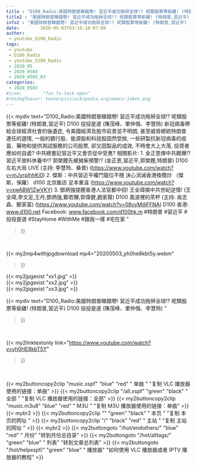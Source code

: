 ```yaml
---
title : "D100_Radio:美國特朗普睇錯嘢! 習近平成功拖冧全球!? 呢類股票等偷雞! (特朗普,習近平)  D100 投投是道 (陳茂峰、單仲偕、李慧玲) "
title2 : "美國特朗普睇錯嘢! 習近平成功拖冧全球!? 呢類股票等偷雞! (特朗普,習近平)  D100 投投是道 (陳茂峰、單仲偕、李慧玲) "
info2 : "美國特朗普睇錯嘢! 習近平成功拖冧全球!? 呢類股票等偷雞! (特朗普,習近平)  D100 投投是道 (陳茂峰、單仲偕、李慧玲)   新冠病毒帶給全球經濟社會的後遺症, 令美國經濟及股市前景並不明朗, 甚至威脅總統特朗普連任的選情, 一般的銀行股、能源股和科技股固然受挫, 一些研製抗新冠病毒的疫苗、藥物和提供測試服務的公司股票, 卻又因製品的成效, 不時會大上大落, 投資者應如何自處? 中共總書記習近平又會否從中受惠?  相關影片: 1. 金正恩俾中共踢爆!? 習近平放料休養中!? 郭榮鏗先被搣柴預警!? (金正恩,習近平,郭榮鏗,特朗普) D100 左右大局 LIVE  (主持: 李慧玲、桑普) (https://www.youtube.com/watch?v=mJyrplhhKi0) 2. 傑斯：中共習近平權鬥龍位不穩 決心消滅香港換攬炒 （傑斯，保羅） d100 北京飯店 足本重溫 (https://www.youtube.com/watch?v=xwABW1ZwVKY) 3. 鄧炳強提醒香港人法官都中招! 王全璋揭中共世紀逆情! (王全璋,李文足,王丹,鄧炳強,鄭若驊,郭偉健,趙家賢) D100 風波裡的茶杯 (主持: 吳志森、鄭家富) (https://www.youtube.com/watch?v=08vyMdiFFNA)  D100 香港: www.d100.net Facebook: www.facebook.com/d100hk.m  #特朗普 #習近平 #投投是道 #StayHome #WithMe #跟我一樣 #宅在家 "
date:        2020-05-03T03:16:10-07:00
author:
 - youtube_D100_Radio
tags:
 - youtube
 - D100_Radio
 - youtube_D100_Radio
 - 2020_05
 - 2020_0503
 - 2020_0503_03
categories:
 - 2020_0503
#icon:        "fas fa-lock-open"
#resImgTeaser: teaserpics/wikipedia.org/emacs-jokes.png
---
```


{{< mydiv text="D100_Radio:美國特朗普睇錯嘢! 習近平成功拖冧全球!? 呢類股票等偷雞! (特朗普,習近平)  D100 投投是道 (陳茂峰、單仲偕、李慧玲)   新冠病毒帶給全球經濟社會的後遺症, 令美國經濟及股市前景並不明朗, 甚至威脅總統特朗普連任的選情, 一般的銀行股、能源股和科技股固然受挫, 一些研製抗新冠病毒的疫苗、藥物和提供測試服務的公司股票, 卻又因製品的成效, 不時會大上大落, 投資者應如何自處? 中共總書記習近平又會否從中受惠?  相關影片: 1. 金正恩俾中共踢爆!? 習近平放料休養中!? 郭榮鏗先被搣柴預警!? (金正恩,習近平,郭榮鏗,特朗普) D100 左右大局 LIVE  (主持: 李慧玲、桑普) (https://www.youtube.com/watch?v=mJyrplhhKi0) 2. 傑斯：中共習近平權鬥龍位不穩 決心消滅香港換攬炒 （傑斯，保羅） d100 北京飯店 足本重溫 (https://www.youtube.com/watch?v=xwABW1ZwVKY) 3. 鄧炳強提醒香港人法官都中招! 王全璋揭中共世紀逆情! (王全璋,李文足,王丹,鄧炳強,鄭若驊,郭偉健,趙家賢) D100 風波裡的茶杯 (主持: 吳志森、鄭家富) (https://www.youtube.com/watch?v=08vyMdiFFNA)  D100 香港: www.d100.net Facebook: www.facebook.com/d100hk.m  #特朗普 #習近平 #投投是道 #StayHome #WithMe #跟我一樣 #宅在家 "
>}}
<br>


{{< my2mp4withjpgdownload mp4="20200503_yh0he8kbt5y.webm"
>}}

{{< my2jpgexist "xx1.jpg" >}}<br>
{{< my2jpgexist "xx2.jpg" >}}<br>
{{< my2jpgexist "xx3.jpg" >}}<br>



{{< mydiv text="D100_Radio:美國特朗普睇錯嘢! 習近平成功拖冧全球!? 呢類股票等偷雞! (特朗普,習近平)  D100 投投是道 (陳茂峰、單仲偕、李慧玲) "
>}}
<br>

{{< my2linktextonly link="https://www.youtube.com/watch?v=yh0HE8kbT5Y"
>}}


<br>

{{< my2buttoncopy2clip "music.xspf"        "blue"   "red"    " 单曲 "  "复制 VLC 播放器使用的链接：单曲" >}} {{< my2buttoncopy2clip "/all.xspf"         "green"  "black"  " 全部 "  "复制 VLC 播放器使用的链接：全部" >}} {{< my2buttoncopy2clip "music.m3u8"        "blue"   "red"    " M3U  "    "复制 M3U 播放器使用的链接：单曲" >}} {{< mybr2 >}} {{< my2buttoncopy2clip ""                  "green"  "black"  " 本页 "    "复制 本页的网址 " >}} {{< my2buttoncopy2clip "/"                 "black"  "red"    " 主站 "    "复制 主站的网址 " >}} {{< mybr2 >}} {{< my2buttongoto      "/hot/endothers/"   "blue"   "red"    " 月份"   "转到月份总目录" >}} {{< my2buttongoto      "/hot/alltags/"     "green"  "blue"   " 列表"   "转到文章总列表" >}} {{< my2buttongoto      "/hot/helpxspf/"    "green"  "blue"   " 播放器" "如何使用 VLC 播放器或者 IPTV 播放器的教程" >}} 
